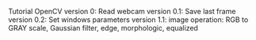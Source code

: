 Tutorial OpenCV
version 0: Read webcam
version 0.1: Save last frame
version 0.2: Set windows parameters
version 1.1: image operation: RGB to GRAY scale, Gaussian filter, edge, morphologic, equalized

